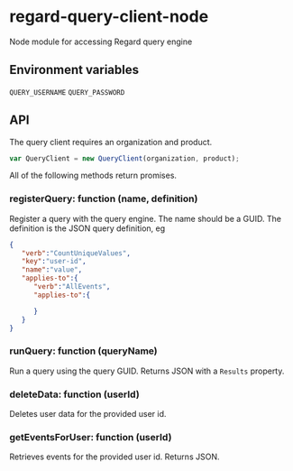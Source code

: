 regard-query-client-node
========================

Node module for accessing Regard query engine

## Environment variables

`QUERY_USERNAME`
`QUERY_PASSWORD`

## API

The query client requires an organization and product.

```js
var QueryClient = new QueryClient(organization, product);
```

All of the following methods return promises.

### registerQuery: function (name, definition)

Register a query with the query engine. The name should be a GUID. The definition is the JSON query definition, eg

```json
{
   "verb":"CountUniqueValues",
   "key":"user-id",
   "name":"value",
   "applies-to":{
      "verb":"AllEvents",
      "applies-to":{

      }
   }
}
```

### runQuery: function (queryName)

Run a query using the query GUID. Returns JSON with a `Results` property.

### deleteData: function (userId)

Deletes user data for the provided user id.

### getEventsForUser: function (userId)

Retrieves events for the provided user id. Returns JSON.

